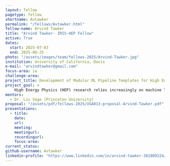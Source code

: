 ```yaml
---
layout: fellow
pagetype: fellow
shortname: Avtawker
permalink: "/fellows/Avtawker.html"
fellow-name: Arvind Tawker
title: "Arvind Tawker- IRIS-HEP Fellow"
active: True
dates:
  start: 2025-07-03
  end: 2025-09-25
photo: "/assets/images/team/fellows-2025/Arvind-Tawker.jpg"
institution: University of California, Davis
e-mail: "arvindtawker@gmail.com"
focus-area: ia
challenge-area:
project_title: Development of Modular ML Pipeline Templates for High Energy Physics Applications
project_goal: >
    High Energy Physics (HEP) research relies increasingly on machine learning (ML) to manage the vast, complex datasets produced by modern experiments. Techniques such as deep neural networks, autoencoders, generative models, and graph-based networks have become essential for tasks ranging from signal/background classification and energy regression to anomaly detection and fast simulation. Yet despite many successes, ML pipelines in HEP remain largely ad hoc—leading to duplicated effort and inconsistent practices—just as the High-Luminosity upgrades promise even larger, more detailed datasets. To address this, we will develop a comprehensive GitHub repository of modular ML pipeline templates, where each branch hosts a self-contained workflow tailored to a common HEP use case. By embedding best practices in modular code design, reproducibility, experiment tracking, CI/CD (with pre-commit hooks), and ROOT data handling via Uproot, these templates will dramatically reduce onboarding time and promote standardized, production-ready ML workflows across collaborations.
mentors:
  - Dr. Liv Vage (Princeton University)
proposal: "/assets/pdf/fellows-2025/USA013-proposal-Arvind-Tawker.pdf"
presentations:
  - title:
    date:
    url:
    meeting:
    meetingurl:
    recordingurl:
    focus-area:
current_status:
github-username: Avtawker
linkedin-profile: "https://www.linkedin.com/in/arvind-tawker-381809224/"
---
```

